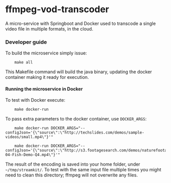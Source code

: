 # ffmpeg-vod-transcoder
A micro-service with Springboot and Docker used to transcode a single video file in multiple formats, in the cloud.

### Developer guide

To build the microservice simply issue:

```
    make all
```

This Makefile command will build the java binary, updating the docker container making it ready for execution.


#### Running the microservice in Docker

To test with Docker execute:

```
    make docker-run
```

To pass extra parameters to the docker container, use `DOCKER_ARGS`:

```
    make docker-run DOCKER_ARGS="--configJson='{\"source\":\"http://techslides.com/demos/sample-videos/small.mp4\"}'"
```

```
    make docker-run DOCKER_ARGS="--configJson='{\"source\":\"http://s3.footagesearch.com/demos/naturefootage/Q4/OF-04-Fish-Demo-Q4.mp4\"}'"
```

The result of the encoding is saved into your home folder, under `~/tmp/streamkit/`.
To test with the same input file multiple times you might need to clean this directory; ffmpeg will not overwrite any files.